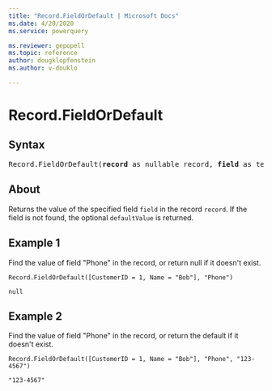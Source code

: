```yaml
---
title: "Record.FieldOrDefault | Microsoft Docs"
ms.date: 4/20/2020
ms.service: powerquery

ms.reviewer: gepopell
ms.topic: reference
author: dougklopfenstein
ms.author: v-douklo

---
```

# Record.FieldOrDefault

## Syntax

<pre>
Record.FieldOrDefault(<b>record</b> as nullable record, <b>field</b> as text, optional <b>defaultValue</b> as any) as any
</pre>

## About  
Returns the value of the specified field `field` in the record `record`. If the field is not found, the optional `defaultValue` is returned.

## Example 1
Find the value of field "Phone" in the record, or return null if it doesn't exist.

```powerquery-m
Record.FieldOrDefault([CustomerID = 1, Name = "Bob"], "Phone")
```

`null`

## Example 2
Find the value of field "Phone" in the record, or return the default if it doesn't exist.

```powerquery-m
Record.FieldOrDefault([CustomerID = 1, Name = "Bob"], "Phone", "123-4567")
```

`"123-4567"`
